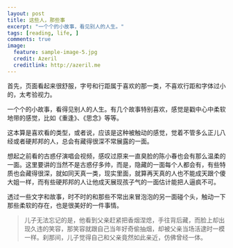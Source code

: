 ```yaml
---
layout: post
title: 这些人，那些事
excerpt: "一个个的小故事，看见别人的人生。"
tags: [reading, life, ]
comments: true
image:
  feature: sample-image-5.jpg
  credit: Azeril
  creditlink: http://azeril.me
---
```

首先，页面看起来很舒服，字号和行距属于喜欢的那一类，不喜欢行距和字体过小的，太考验视力。

一个个的小故事，看得见别人的人生。有几个故事特别喜欢，感觉是戳中心中柔软地带的感觉，比如《重逢》、《思念》等等。

这本算是喜欢看的类型，或者说，应该是这种被触动的感觉，觉着不管多么正儿八经或者硬邦邦的人，总会有藏得很深不常展露的一面。

想起之前看的古惑仔演唱会视频，感叹过原来一直臭脸的陈小春也会有那么温柔的一面。这里要讲的当然不是古惑仔多帅，而是，隐藏的一面每个人都会有，有些特质也会藏得很深，就如同天真一类，现实里面，就算再天真的人也不能成天跟个傻大姐一样，而有些硬邦邦的人让他成天展现孩子气的一面估计能把人逼疯不可。

透过一些文字和故事，时不时的和那些不常出来冒泡泡的另一面碰个头，触动一下那些柔软的存在，也是很美好的一件事情。
>儿子无法忘记的是，他看到父亲赶紧把香烟涅熄，手往背后藏，而脸上却出现久违的笑容，那笑容就跟自己当年好奇偷抽烟，却被父亲当场活逮时一模一样。刹那间，儿子觉得自己和父亲竟然如此亲近，仿佛曾经一体。